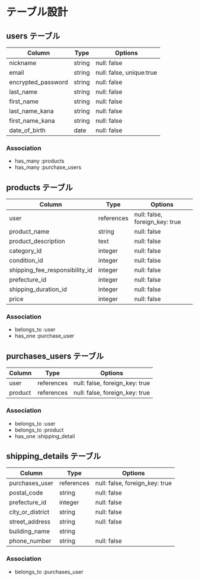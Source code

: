 # テーブル設計

## users テーブル

| Column                  | Type   | Options                  |
| ----------------------- | ------ | ------------------------ |
| nickname                | string | null: false              |
| email                   | string | null: false, unique:true |
| encrypted_password      | string | null: false              |
| last_name               | string | null: false              |
| first_name              | string | null: false              |
| last_name_kana          | string | null: false              |
| first_name_kana         | string | null: false              |
| date_of_birth           | date   | null: false              |

### Association

- has_many :products
- has_many :purchase_users

## products テーブル

| Column                         | Type       | Options                        |
| ------------------------------ | ---------- | ------------------------------ |
| user                           | references | null: false, foreign_key: true |
| product_name                   | string     | null: false                    |
| product_description            | text       | null: false                    |
| category_id                    | integer    | null: false                    |
| condition_id                   | integer    | null: false                    |
| shipping_fee_responsibility_id | integer    | null: false                    |
| prefecture_id                  | integer    | null: false                    |
| shipping_duration_id           | integer    | null: false                    |
| price                          | integer    | null: false                    |


### Association

- belongs_to :user
- has_one :purchase_user

## purchases_users テーブル

| Column             | Type       | Options                        |
| ------------------ | ---------- | ------------------------------ |
| user               | references | null: false, foreign_key: true |
| product            | references | null: false, foreign_key: true |


### Association

- belongs_to :user
- belongs_to :product
- has_one :shipping_detail


## shipping_details テーブル
| Column             | Type       | Options                        |
| ------------------ | ---------- | ------------------------------ |
| purchases_user     | references | null: false, foreign_key: true |
| postal_code        | string     | null: false                    |
| prefecture_id      | integer    | null: false                    |
| city_or_district   | string     | null: false                    |
| street_address     | string     | null: false                    |
| building_name      | string     |                                |
| phone_number       | string     | null: false                    |

### Association

- belongs_to :purchases_user